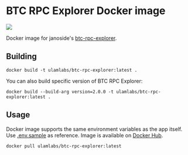 # BTC RPC Explorer Docker image

[![](https://images.microbadger.com/badges/version/ulamlabs/btc-rpc-explorer.svg)](https://microbadger.com/images/ulamlabs/btc-rpc-explorer "Get your own version badge on microbadger.com")

Docker image for janoside's [btc-rpc-explorer](https://github.com/janoside/btc-rpc-explorer).

## Building

```
docker build -t ulamlabs/btc-rpc-explorer:latest .
```

You can also build specific version of BTC RPC Explorer:
```
docker build --build-arg version=2.0.0 -t ulamlabs/btc-rpc-explorer:latest .
```

## Usage

Docker image supports the same environment variables as the app itself. Use [.env.sample](https://github.com/janoside/btc-rpc-explorer/blob/master/.env-sample) as reference. Image is available on [Docker Hub](https://hub.docker.com/repository/docker/ulamlabs/btc-rpc-explorer).

```
docker pull ulamlabs/btc-rpc-explorer:latest
```
